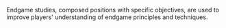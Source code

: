 Endgame studies, composed positions with specific objectives, are used to improve players' understanding of endgame principles and techniques.
